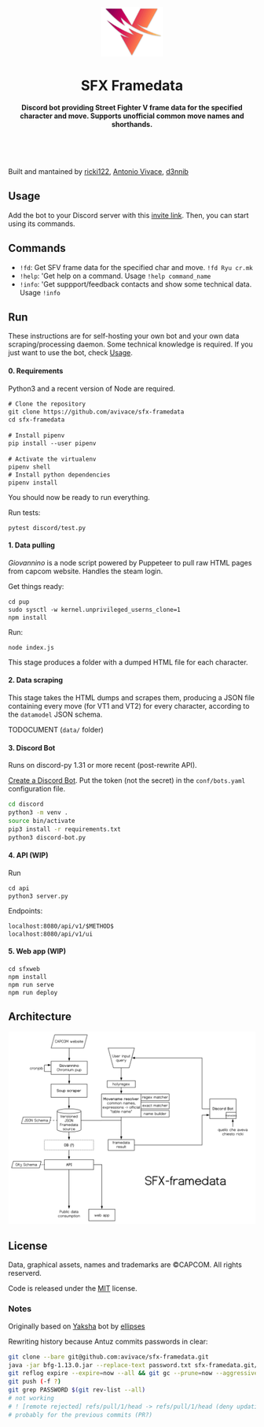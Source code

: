 
<div align="center">
    <img src=".github/logo-trim-shadow.png" height="100">
    <h1>SFX Framedata </h1>
    <p>
        <b>Discord bot providing Street Fighter V frame data for the specified character and move. Supports unofficial common move names and shorthands.</b>
    </p>
    <br>
    <br>
    <br>
</div>

Built and mantained by [ricki122](https://twitter.com/ricki122), [Antonio Vivace](https://twitter.com/avivace4), [d3nnib](https://twitter.com/dennibevilacqua)

## Usage

Add the bot to your Discord server with this [invite link](). Then, you can start using its commands.

## Commands

* `!fd`: 
    Get SFV frame data for the specified char and move. ```!fd Ryu cr.mk```
* `!help`: 'Get help on a command. Usage ```!help command_name```
* `!info`: 'Get suppport/feedback contacts and show some technical data. Usage ```!info```


## Run

These instructions are for self-hosting your own bot and your own data scraping/processing daemon. Some technical knowledge is required.
If you just want to use the bot, check [Usage](#usage).

#### 0. Requirements

Python3 and a recent version of Node are required.

```
# Clone the repository
git clone https://github.com/avivace/sfx-framedata
cd sfx-framedata

# Install pipenv
pip install --user pipenv

# Activate the virtualenv
pipenv shell
# Install python dependencies
pipenv install
```

You should now be ready to run everything.

Run tests:
```
pytest discord/test.py
```

#### 1. Data pulling

*Giovannino* is a node script powered by Puppeteer to pull raw HTML pages from capcom website. Handles the steam login.

Get things ready:

```
cd pup
sudo sysctl -w kernel.unprivileged_userns_clone=1
npm install
```

Run:

```
node index.js
```

This stage produces a folder with a dumped HTML file for each character.

#### 2. Data scraping

This stage takes the HTML dumps and scrapes them, producing a JSON file containing every move (for VT1 and VT2) for every character, according to the `datamodel` JSON schema.

TODOCUMENT (`data/` folder)


#### 3. Discord Bot

Runs on discord-py 1.31 or more recent (post-rewrite API).

[Create a Discord Bot](https://discordpy.readthedocs.io/en/latest/discord.html). Put the token (not the secret) in the `conf/bots.yaml` configuration file.

```bash
cd discord
python3 -m venv .
source bin/activate
pip3 install -r requirements.txt
python3 discord-bot.py
```
#### 4. API (WIP)

Run

```
cd api
python3 server.py
```

Endpoints:

```
localhost:8080/api/v1/$METHOD$
localhost:8080/api/v1/ui
```

#### 5. Web app (WIP)

```
cd sfxweb
npm install
npm run serve
npm run deploy
```


## Architecture

<img src=".meta/sfx.svg">

## License

Data, graphical assets, names and trademarks are &copy;CAPCOM. All rights reserverd.

Code is released under the [MIT](LICENSE) license.

### Notes

Originally based on [Yaksha](https://github.com/ellipses/Yaksha) bot by [ellipses](https://github.com/ellipses)


Rewriting history because Antuz commits passwords in clear:

```bash
git clone --bare git@github.com:avivace/sfx-framedata.git
java -jar bfg-1.13.0.jar --replace-text password.txt sfx-framedata.git/
git reflog expire --expire=now --all && git gc --prune=now --aggressive
git push (-f ?)
git grep PASSWORD $(git rev-list --all)
# not working 
# ! [remote rejected] refs/pull/1/head -> refs/pull/1/head (deny updating a hidden ref)
# probably for the previous commits (PR?)

```
